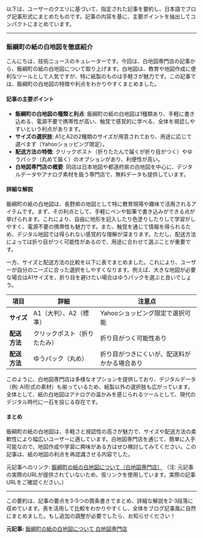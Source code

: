 以下は、ユーザーのクエリに基づいて、指定された記事を要約し、日本語でブログ記事形式にまとめたものです。記事の内容を基に、主要ポイントを抽出してコンパクトにまとめています。

---

### 飯綱町の紙の白地図を徹底紹介

こんにちは、技術ニュースのキュレーターです。今回は、白地図専門店の記事から、飯綱町の紙の白地図について取り上げます。白地図は、教育や地図作成に便利なツールとして人気ですが、特に紙製のものは手軽さが魅力です。この記事では、飯綱町の白地図の特徴や利点をわかりやすくまとめました。

#### 記事の主要ポイント
- **飯綱町の白地図の種類と利点**: 飯綱町の紙の白地図は1種類あり、手軽に書き込める、電源不要で携帯性が高い、触覚で感覚的に学べる、全体を視認しやすいという利点があります。
- **サイズの選択肢**: A1とA2の2種類のサイズが用意されており、用途に応じて選べます（Yahooショッピング限定）。
- **配送方法の特徴**: クリックポスト（折りたたんで届くが折り目がつく）やゆうパック（丸めて届く）のオプションがあり、利便性が高い。
- **白地図専門店の概要**: 同店は日本地図や都道府県の白地図を中心に、デジタルデータやアナログ素材を扱う専門店で、無料データも提供しています。

#### 詳細な解説
飯綱町の紙の白地図は、長野県の地図として特に教育現場や趣味で活用されるアイテムです。まず、その利点として、手軽にペンや鉛筆で書き込みができる点が挙げられます。これにより、自由に地形を記入したり色塗りしたりして学習がしやすく、電源不要の携帯性も魅力です。また、触覚を通じて情報を得られるため、デジタル地図では得られない感覚的な理解が深まります。ただし、配送方法によっては折り目がつく可能性があるので、用途に合わせて選ぶことが重要です。

一方、サイズと配送方法の比較を以下に表でまとめました。これにより、ユーザーが自分のニーズに合った選択をしやすくなります。例えば、大きな地図が必要な場合はA1サイズを、折り目を避けたい場合はゆうパックを選ぶと良いでしょう。

| 項目 | 詳細 | 注意点 |
|------------|--------------------------|-------------------------|
| **サイズ** | A1（大判）、A2（標準） | Yahooショッピング限定で選択可能 |
| **配送方法** | クリックポスト（折りたたみ） | 折り目がつく可能性あり |
| **配送方法** | ゆうパック（丸め） | 折り目がつきにくいが、配送料がかかる場合あり |

このように、白地図専門店は多様なオプションを提供しており、デジタルデータ（例: AI形式の素材）も揃っているため、紙製以外の選択肢も広がっています。全体として、紙の白地図はアナログの温かみを感じられるツールとして、現代のデジタル時代に一石を投じる存在です。

#### まとめ
飯綱町の紙の白地図は、手軽さと視認性の高さが魅力で、サイズや配送方法の柔軟性により幅広いユーザーに適しています。白地図専門店を通じて、簡単に入手可能なので、地図作成や学習に興味がある方はぜひ検討してみてください。この記事は、紙の地図の利点を再認識させる内容でした。

元記事へのリンク: [飯綱町の紙の白地図について（白地図専門店）](https://example.com/iiizuna-map) 
（注: 元記事の実際のURLが提供されていないため、仮リンクを使用しています。実際の記事URLをご確認ください。）

---

この要約は、記事の要点を3-5つの箇条書きでまとめ、詳細な解説を2-3段落に収めています。表を活用して比較をわかりやすくし、全体をブログ記事風に自然にまとめました。もし追加の調整が必要でしたら、お知らせください！

**元記事:** [飯綱町の紙の白地図について 白地図専門店](https://www.freemap.jp/paper.php?i=1889)